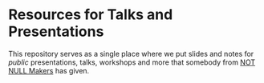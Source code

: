 # Resources for Talks and Presentations

This repository serves as a single place where we put slides and notes for *public* presentations, talks, workshops and more that somebody from [NOT NULL Makers](https://www.notnullmakers.com) has given.
